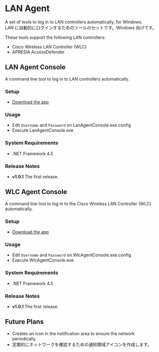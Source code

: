 # LAN Agent
A set of tools to log in to LAN controllers automatically, for Windows.  
LAN に自動的にログインするためのツールのセットです。Windows 向けです。

These tools support the following LAN controllers:
- Cisco Wireless LAN Controller (WLC)
- APRESIA AccessDefender

## LAN Agent Console
A command line tool to log in to LAN controllers automatically.

### Setup
- [Download the app](https://github.com/sakapon/WLC-Agent/raw/master/Downloads/LanAgentConsole-1.0.1.zip)

### Usage
- Edit `Username` and `Password` on LanAgentConsole.exe.config
- Execute LanAgentConsole.exe

### System Requirements
- .NET Framework 4.5

### Release Notes
- **v1.0.1** The first release.

## WLC Agent Console
A command line tool to log in to the Cisco Wireless LAN Controller (WLC) automatically.

### Setup
- [Download the app](https://github.com/sakapon/WLC-Agent/raw/master/Downloads/WlcAgentConsole-1.0.1.zip)

### Usage
- Edit `Username` and `Password` on WlcAgentConsole.exe.config
- Execute WlcAgentConsole.exe

### System Requirements
- .NET Framework 4.5

### Release Notes
- **v1.0.1** The first release.

## Future Plans
- Creates an icon in the notification area to ensure the network periodically.
- 定期的にネットワークを確認するための通知領域アイコンを作成します。
